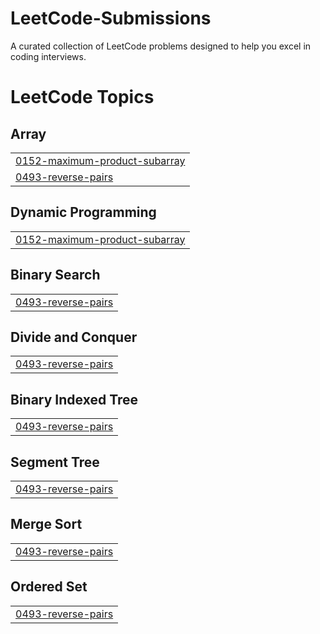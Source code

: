 # LeetCode-Submissions
A curated collection of LeetCode problems designed to help you excel in coding interviews.

<!---LeetCode Topics Start-->
# LeetCode Topics
## Array
|  |
| ------- |
| [0152-maximum-product-subarray](https://github.com/devansh1925/LeetCode-Submissions/tree/master/0152-maximum-product-subarray) |
| [0493-reverse-pairs](https://github.com/devansh1925/LeetCode-Submissions/tree/master/0493-reverse-pairs) |
## Dynamic Programming
|  |
| ------- |
| [0152-maximum-product-subarray](https://github.com/devansh1925/LeetCode-Submissions/tree/master/0152-maximum-product-subarray) |
## Binary Search
|  |
| ------- |
| [0493-reverse-pairs](https://github.com/devansh1925/LeetCode-Submissions/tree/master/0493-reverse-pairs) |
## Divide and Conquer
|  |
| ------- |
| [0493-reverse-pairs](https://github.com/devansh1925/LeetCode-Submissions/tree/master/0493-reverse-pairs) |
## Binary Indexed Tree
|  |
| ------- |
| [0493-reverse-pairs](https://github.com/devansh1925/LeetCode-Submissions/tree/master/0493-reverse-pairs) |
## Segment Tree
|  |
| ------- |
| [0493-reverse-pairs](https://github.com/devansh1925/LeetCode-Submissions/tree/master/0493-reverse-pairs) |
## Merge Sort
|  |
| ------- |
| [0493-reverse-pairs](https://github.com/devansh1925/LeetCode-Submissions/tree/master/0493-reverse-pairs) |
## Ordered Set
|  |
| ------- |
| [0493-reverse-pairs](https://github.com/devansh1925/LeetCode-Submissions/tree/master/0493-reverse-pairs) |
<!---LeetCode Topics End-->